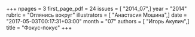 +++
npages = 3
first_page_pdf = 24
issues = [ "2014_07",]
year = "2014"
rubric = "Оглянись вокруг"
illustrators = [ "Анастасия Мошина",]
date = "2017-05-03T00:17:31+03:00"
month = "07"
authors = [ "Игорь Акулич",]
title = "Фокус-покус"
+++
